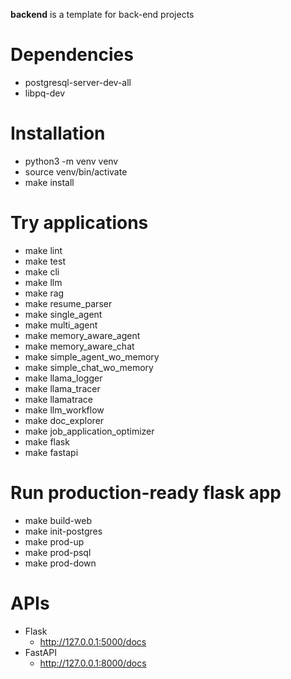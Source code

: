 **backend** is a template for back-end projects

# Dependencies
- postgresql-server-dev-all
- libpq-dev

# Installation
- python3 -m venv venv
- source venv/bin/activate
- make install

# Try applications
- make lint
- make test
- make cli
- make llm
- make rag
- make resume_parser
- make single_agent
- make multi_agent
- make memory_aware_agent
- make memory_aware_chat
- make simple_agent_wo_memory
- make simple_chat_wo_memory
- make llama_logger
- make llama_tracer
- make llamatrace
- make llm_workflow
- make doc_explorer
- make job_application_optimizer
- make flask
- make fastapi

# Run production-ready flask app
- make build-web
- make init-postgres
- make prod-up
- make prod-psql
- make prod-down

# APIs
- Flask
    - http://127.0.0.1:5000/docs
- FastAPI
    - http://127.0.0.1:8000/docs

